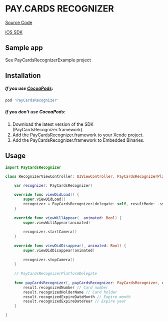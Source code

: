 PAY.CARDS RECOGNIZER
===================

[Source Code](https://github.com/faceterteam/PayCardsRecognizer_iOS_Source)

[iOS SDK](https://github.com/faceterteam/PayCardsRecognizer_iOS_Source)

Sample app
----------

See PayCardsRecognizerExample project

Installation
------------

##### If you use [CocoaPods](http://cocoapods.org):

```ruby
pod 'PayCardsRecognizer'
```

##### If you don't use CocoaPods:

1. Download the latest version of the SDK (PayCardsRecognizer.framework).
2. Add the PayCardsRecognizer.framework to your Xcode project.
3. Add the PayCardsRecognizer.framework to Embedded Binaries.

Usage
------------

```swift
import PayCardsRecognizer

class RecognizerViewController: UIViewController, PayCardsRecognizerPlatformDelegate {

	var recognizer: PayCardsRecognizer!
	
	override func viewDidLoad() {
	    super.viewDidLoad()
	    recognizer = PayCardsRecognizer(delegate: self, resultMode: .sync, container: self.view)
	}
	
	override func viewWillAppear(_ animated: Bool) {
	    super.viewWillAppear(animated)
	    
	    recognizer.startCamera()
	}
	    
	override func viewDidDisappear(_ animated: Bool) {
	    super.viewDidDisappear(animated)
	    
	    recognizer.stopCamera()
	}
	
	// PayCardsRecognizerPlatformDelegate
	
	func payCardsRecognizer(_ payCardsRecognizer: PayCardsRecognizer, didRecognize result: PayCardsRecognizerResult) {
		result.recognizedNumber // Card number
		result.recognizedHolderName // Card holder
		result.recognizedExpireDateMonth // Expire month
		result.recognizedExpireDateYear // Expire year
	}

}
```
